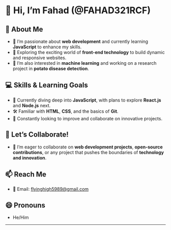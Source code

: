 # 👋 Hi, I’m Fahad (@FAHAD321RCF)

## 👀 About Me
- 🌱 I’m passionate about **web development** and currently learning **JavaScript** to enhance my skills.
- 🎯 Exploring the exciting world of **front-end technology** to build dynamic and responsive websites.
- 📘 I’m also interested in **machine learning** and working on a research project in **potato disease detection**.

## 💻 Skills & Learning Goals
- 🚀 Currently diving deep into **JavaScript**, with plans to explore **React.js** and **Node.js** next.
- 🛠 Familiar with **HTML**, **CSS**, and the basics of **Git**.
- 🧠 Constantly looking to improve and collaborate on innovative projects.

## 🤝 Let’s Collaborate!
- 💞️ I’m eager to collaborate on **web development projects**, **open-source contributions**, or any project that pushes the boundaries of **technology and innovation**.

## 📫 Reach Me
- 📧 Email: flyinghigh5989@gmail.com


## 😄 Pronouns
- He/Him



---



